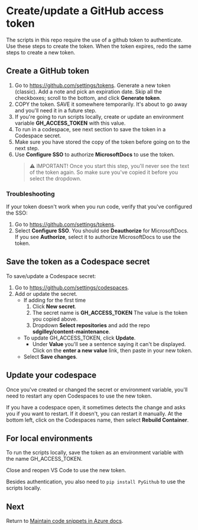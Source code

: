 # Create/update a GitHub access token

The scripts in this repo require the use of a github token to authenticate.  Use these steps to create the token.  When the token expires, redo the same steps to create a new token.

## Create a GitHub token

1. Go to https://github.com/settings/tokens.  Generate a new token (classic). Add a note and pick an expiration date.  Skip all the checkboxes; scroll to the bottom, and click **Generate token**.
1. COPY the token. SAVE it somewhere temporarily.  It's about to go away and you'll need it in a future step.  
1. If you're going to run scripts locally, create or update an environment variable **GH_ACCESS_TOKEN** with this value.
1. To run in a codespace, see next section to save the token in a Codespace secret.
1. Make sure you have stored the copy of the token before going on to the next step.
1. Use **Configure SSO** to authorize **MicrosoftDocs** to use the token.  
    > ⚠️ IMPORTANT! Once you start this step, you'll never see the text of the token again. So make sure you've copied it before you select the dropdown.

### Troubleshooting

If your token doesn't work when you run code, verify that you've configured the SSO: 
 
1. Go to https://github.com/settings/tokens.
1. Select **Configure SSO**.  You should see **Deauthorize** for MicrosoftDocs.  If you see **Authorize**, select it to authorize MicrosoftDocs to use the token.

## Save the token as a Codespace secret

To save/update a Codespace secret:

1. Go to https://github.com/settings/codespaces.
1. Add or update the secret.
    * If adding for the first time
        1. Click **New secret**.  
        1. The secret name is **GH_ACCESS_TOKEN**  The value is the token you copied above.
        1. Dropdown **Select repositories** and add the repo **sdgilley/content-maintenance**.
    * To update GH_ACCESS_TOKEN, click **Update**.  
        * Under **Value** you'll see a sentence saying it can't be displayed.  Click on the **enter a new value** link, then paste in your new token.
    * Select **Save changes**.
    

## Update your codespace

Once you've created or changed the secret or environment variable, you'll need to restart any open Codespaces to use the new token.

If you have a codespace open, it sometimes detects the change and asks you if you want to restart.  If it doesn't, you can restart it manually.  At the bottom left, click on the Codespaces name, then select **Rebuild Container**.

## For local environments

To run the scripts locally, save the token as an environment variable with the name GH_ACCESS_TOKEN.

Close and reopen VS Code to use the new token.

Besides authentication, you also need to `pip install PyGithub` to use the scripts locally.

## Next

Return to [Maintain code snippets in Azure docs](code-snippets.md).